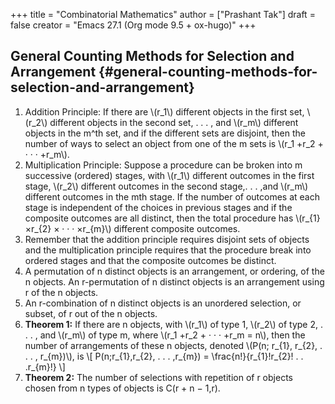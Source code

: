 +++
title = "Combinatorial Mathematics"
author = ["Prashant Tak"]
draft = false
creator = "Emacs 27.1 (Org mode 9.5 + ox-hugo)"
+++

## General Counting Methods for Selection and Arrangement {#general-counting-methods-for-selection-and-arrangement}

1.  Addition Principle:
    If there are \\(r\_1\\) different objects in the first set, \\(r\_2\\) different objects in the second set, . . . , and \\(r\_m\\) different objects in the m^th set, and if the different sets are disjoint, then the number of ways to select an object from one of the m sets is \\(r\_1 +r\_2 + · · · +r\_m\\).
2.  Multiplication Principle:
    Suppose a procedure can be broken into m successive (ordered) stages, with \\(r\_1\\) different outcomes in the first stage, \\(r\_2\\) different outcomes in the second stage,. . . ,and \\(r\_m\\) different outcomes in the mth stage. If the number of outcomes at each stage is independent of the choices in previous stages and if the composite outcomes are all distinct, then the total procedure has \\(r\_{1} ×r\_{2} × · · · ×r\_{m}\\) different composite outcomes.
3.  Remember that the addition principle requires disjoint sets of objects and the multiplication principle requires that the procedure break into ordered stages and that the composite outcomes be distinct.
4.  A permutation of n distinct objects is an arrangement, or ordering, of the n objects. An r-permutation of n distinct objects is an arrangement using r of the n objects.
5.  An r-combination of n distinct objects is an unordered selection, or subset, of r out of the n objects.
6.  **Theorem 1:** If there are n objects, with \\(r\_1\\) of type 1, \\(r\_2\\) of type 2, . . . , and \\(r\_m\\) of type m, where \\(r\_1 +r\_2 + · · · +r\_m = n\\), then the number of arrangements of these n objects, denoted \\(P(n; r\_{1}, r\_{2}, . . . , r\_{m})\\), is
    \\[
               P(n;r\_{1},r\_{2}, . . . ,r\_{m}) = \frac{n!}{r\_{1}!r\_{2}! . . .r\_{m}!}
          \\]
7.  **Theorem 2:** The number of selections with repetition of r objects chosen from n types of objects is C(r + n − 1,r).
